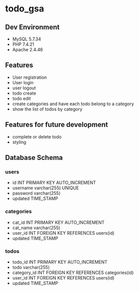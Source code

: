 # todo_gsa

## Dev Environment

- MySQL 5.7.34
- PHP 7.4.21
- Apache 2.4.46

## Features

- User registration
- User login
- user logout
- todo create
- todo edit
- create categories and have each todo belong to a category
- show the list of todos by category

## Features for future development

- complete or delete todo
- styling

## Database Schema

### users

- id INT PRIMARY KEY AUTO_INCREMENT
- username varchar(255) UNIQUE
- password varchar(255)
- updated TIME_STAMP

### categories

- cat_id INT PRIMARY KEY AUTO_INCREMENT
- cat_name varchar(255)
- user_id INT FOREIGN KEY REFERENCES users(id)
- updated TIME_STAMP

### todos

- todo_id INT PRIMARY KEY AUTO_INCREMENT
- todo varchar(255)
- category_id INT FOREIGN KEY REFERENCES categories(id)
- user_id INT FOREIGN KEY REFERENCES users(id)
- updated TIME_STAMP
